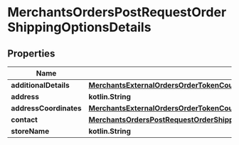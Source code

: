 
# MerchantsOrdersPostRequestOrderShippingOptionsDetails

## Properties
Name | Type | Description | Notes
------------ | ------------- | ------------- | -------------
**additionalDetails** | [**MerchantsExternalOrdersOrderTokenCouponsPost200ResponseOrderShippingOptionsDetailsAdditionalDetails**](MerchantsExternalOrdersOrderTokenCouponsPost200ResponseOrderShippingOptionsDetailsAdditionalDetails.md) |  | 
**address** | **kotlin.String** |  | 
**addressCoordinates** | [**MerchantsExternalOrdersOrderTokenCouponsPost200ResponseOrderShippingOptionsDetailsAddressCoordinates**](MerchantsExternalOrdersOrderTokenCouponsPost200ResponseOrderShippingOptionsDetailsAddressCoordinates.md) |  | 
**contact** | [**MerchantsOrdersPostRequestOrderShippingOptionsDetailsContact**](MerchantsOrdersPostRequestOrderShippingOptionsDetailsContact.md) |  | 
**storeName** | **kotlin.String** |  | 



